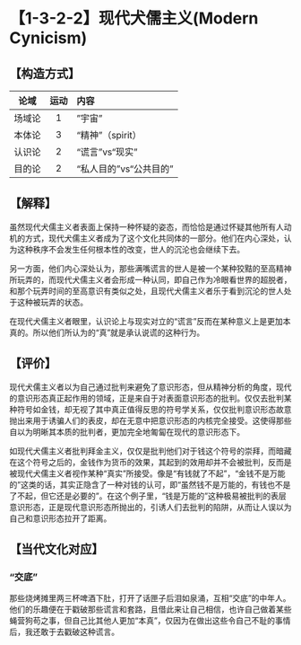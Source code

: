 # 【1-3-2-2】现代犬儒主义(Modern Cynicism)
## 【构造方式】
| 论域 | 运动           | 内容 |
|:----:|:----------------:|:-----|
| 场域论   |1 |  ”宇宙”  |
| 本体论   | 3|   “精神”（spirit） |
| 认识论   | 2|  “谎言”vs“现实”  |
| 目的论   | 2|  “私人目的”vs“公共目的”  |

## 【解释】
虽然现代犬儒主义者表面上保持一种怀疑的姿态，而恰恰是通过怀疑其他所有人动机的方式，现代犬儒主义者成为了这个文化共同体的一部分。他们在内心深处，认为这种秩序不会发生任何根本性的改变，世人的沉沦也会继续下去。

另一方面，他们内心深处认为，那些满嘴谎言的世人是被一个某种狡黠的至高精神所玩弄的，而现代犬儒主义者会形成一种认同，即自己作为冷眼看世界的超脱者，和那个玩弄时间的至高意识有类似之处，且现代犬儒主义者乐于看到沉沦的世人处于这种被玩弄的状态。

在现代犬儒主义者眼里，认识论上与现实对立的“谎言”反而在某种意义上是更加本真的。所以他们所认为的“真”就是承认说谎的这种行为。 

## 【评价】
现代犬儒主义者以为自己通过批判来避免了意识形态，但从精神分析的角度，现代的意识形态真正起作用的领域，正是来自于对表面意识形态的批判。仅仅去批判某种符号如金钱，却无视了其中真正值得反思的符号学关系，仅仅批判意识形态故意抛出来用于诱骗人们的表皮，却在无意中把意识形态的内核完全接受。这使得那些自以为明晰其本质的批判者，更加完全地匍匐在现代的意识形态下。

如现代犬儒主义者批判拜金主义，仅仅是批判他们对于钱这个符号的崇拜，而暗藏在这个符号之后的，金钱作为货币的效果，其起到的效用却并不会被批判，反而是被现代犬儒主义者视作某种“真实”所接受。像是“有钱就了不起”，“金钱不是万能的”这类的话，其实正隐含了一种对钱的认可，即“虽然钱不是万能的，有钱也不是了不起，但它还是必要的”。在这个例子里，“钱是万能的”这种极易被批判的表层意识形态，正是现代意识形态所抛出的，引诱人们去批判的陷阱，从而让人误以为自己和意识形态拉开了距离。

## 【当代文化对应】
### “交底”
那些烧烤摊里两三杯啤酒下肚，打开了话匣子后泪如泉涌，互相“交底”的中年人。他们的乐趣便在于戳破那些谎言和套路，且借此来让自己相信，也许自己做着某些蝇营狗苟之事，但自己比其他人更加“本真”，仅因为在做出这些令自己不耻的事情后，我还敢于去戳破这种谎言。
